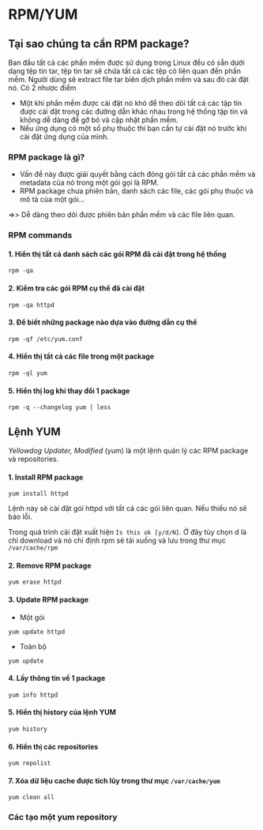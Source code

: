 # RPM/YUM

## Tại sao chúng ta cần RPM package?

Ban đầu tất cả các phần mềm được sử dụng trong Linux đều có sẵn dưới dạng tệp tin tar, tệp tin tar sẽ chứa tất cả các tệp có liên quan đến phần mềm. Người dùng sẽ extract file tar biên dịch phần mềm và sau đó cài đặt nó. Có 2 nhược điểm

- Một khi phần mềm được cài đặt nó khó để theo dõi tất cả các tập tin được cài đặt trong các đường dẫn khác nhau trong hệ thống tập tin và không dễ dàng để gỡ bỏ và cập nhật phần mềm.
- Nếu ứng dụng có một số phụ thuộc thì bạn cần tự cài đặt nó trước khi cài đặt ứng dụng của mình.

### RPM package là gì?

- Vấn đề này được giải quyết bằng cách đóng gói tất cả các phần mềm và metadata của nó trong một gói gọi là RPM.
- RPM package chưa phiên bản, danh sách các file, các gói phụ thuộc và mô tả của một gói...

=>> Dễ dàng theo dõi được phiên bản phần mềm và các file liên quan.

### RPM commands

#### 1. Hiển thị tất cả danh sách các gói RPM đã cài đặt trong hệ thống 

``rpm -qa``

#### 2. Kiểm tra các gói RPM cụ thể đã cài đặt

``rpm -qa httpd``

#### 3. Để biết những package nào dựa vào đường dẫn cụ thể 

``rpm -qf /etc/yum.conf	``

#### 4. Hiển thị tất cả các file trong một package

``rpm -ql yum``

#### 5.  Hiển thị log khi thay đổi 1 package

``rpm -q --changelog yum | less``

## Lệnh YUM

*Yellowdog Updater, Modified* (yum) là một lệnh quản lý các RPM package và repositories.

#### 1. Install RPM package

``yum install httpd``

Lệnh này sẽ cài đặt gói httpd với tất cả các gói liên quan. Nếu thiếu nó sẽ báo lỗi.

Trong quá trình cài đặt xuất hiện `Is this ok [y/d/N]`. Ở đây tùy chọn d là chỉ download và nó chỉ định rpm sẽ tải xuống và lưu trong thư mục `/var/cache/rpm`

#### 2. Remove RPM package

``yum erase httpd``

#### 3. Update RPM package

- Một gói

``yum update httpd``

- Toàn bộ

``yum update``

#### 4. Lấy thông tin về 1 package

``yum info httpd``

#### 5. Hiển thị history của lệnh YUM

``yum history``

#### 6. Hiển thị các repositories 

``yum repolist``

#### 7. Xóa dữ liệu cache được tích lũy trong thư mục `/var/cache/yum`

``yum clean all``

### Các tạo một yum repository


